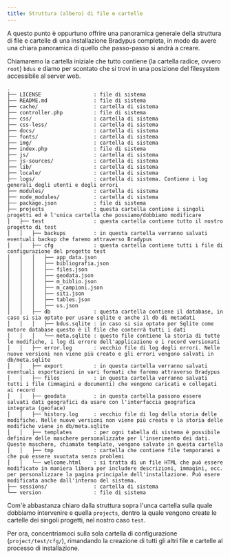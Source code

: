 ```yaml
---
title: Struttura (albero) di file e cartelle
---
```


A questo punto è oppurtuno offrire una panoramica generale della struttura di file e cartelle
di una installazione Bradypus completa, in modo da avere una chiara panoramica di quello
che passo-passo si andrà a creare.

Chiamaremo la cartella iniziale che tutto contiene (la cartella radice, ovvero `root`) `bdus`
e diamo per scontato che si trovi in una posizione del filesystem accessibile al server web.

```plaintext
.
├── LICENSE                 : file di sistema
├── README.md               : file di sistema
├── cache/                  : cartella di sistema
├── controller.php          : file di sistema
├── css/                    : cartella di sistema
├── css-less/               : cartella di sistema
├── docs/                   : cartella di sistema
├── fonts/                  : cartella di sistema
├── img/                    : cartella di sistema
├── index.php               : file di sistema
├── js/                     : cartella di sistema
├── js-sources/             : cartella di sistema
├── lib/                    : cartella di sistema
├── locale/                 : cartella di sistema
├── logs/                   : cartella di sistema. Contiene i log generali degli utenti e degli errori
├── modules/                : cartella di sistema
├── node_modules/           : cartella di sistema
├── package.json            : file di sistema
├── projects                : questa cartella contiene i singoli progetti ed è l'unica cartella che possiamo/dobbiamo modificare
│   ├── test                : questa cartella contiene tutto il nostro progetto di test
│   │   ├── backups         : in questa cartella verranno salvati eventuali backup che faremo attraverso Bradypus
│   │   ├── cfg             : questa cartella contiene tutti i file di configurazione del progetto test
│   │   │   ├── app_data.json
│   │   │   ├── bibliografia.json
│   │   │   ├── files.json
│   │   │   ├── geodata.json
│   │   │   ├── m_biblio.json
│   │   │   ├── m_campioni.json
│   │   │   ├── siti.json
│   │   │   ├── tables.json
│   │   │   ├── us.json
│   │   ├── db              : questa cartella contiene il database, in caso si sia optato per usare sqlite e anche il db di metadati
│   │   │   ├── bdus.sqlite : in caso si sia optato per Sqlite come motore database questo è il file che conterrà tutti i dati
│   │   │   └── meta.sqlite : questo file contiene la storia di tutte le modifiche, i log di errore dell'applicazione e i record versionati
│   │   ├── error.log       : vecchio file di log degli errori. Nelle nuove versioni non viene più creato e gli errori vengono salvati in db/meta.sqlite
│   │   ├── export          : in questa cartella verranno salvati eventuali esportazioni in vari formati che faremo attraverso Bradypus
│   │   ├── files           : in questa cartella verranno salvati tutti i file (immagini e documenti) che vengono caricati e collegati ai record
│   │   ├── geodata         : in questa cartella possono essere salvati dati geografici da usare con l'interfaccia geografica integrata (geoface)
│   │   ├── history.log     : vecchio file di log della storia delle modifiche. Nelle nuove versioni non viene più creata e la storia delle modifiche viene in db/meta.sqlite
│   │   ├── templates       : per ogni tabella di sistema è possibile definire delle maschere personalizzate per l'inserimento dei dati. Queste maschere, chiamate template, vengono salvate in questa cartella
│   │   ├── tmp             : cartella che contiene file temporanei e che può essere svuotata senza problemi
│   │   └── welcome.html    : si tratta di un file HTML che può essere modificato in maniera libera per includere descrizioni, immagini, ecc. per personalizzare la pagina principale dell'installazione. Può esere modificata anche dall'interno del sistema.
├── sessions/               : cartella di sistema
└── version                 : file di sistema
```


Com'è abbastanza chiaro dalla struttura sopra l'unca cartella sulla quale dobbiamo intervenire e quella `projects`, 
dentro la quale vengono create le cartelle dei singoli progetti, nel nostro caso `test`.

Per ora, concentriamoci sulla sola cartella di configurazione (`project/test/cfg/`), rimandando la creazione di tutti gli altri file e 
cartelle al processo di installazione.
